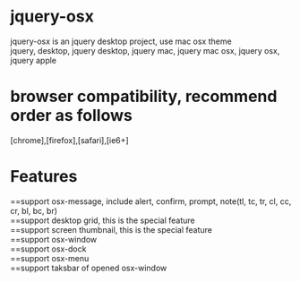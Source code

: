 # jquery-osx
jquery-osx is an jquery desktop project, use mac osx theme  
jquery, desktop, jquery desktop, jquery mac, jquery mac osx, jquery osx, jquery apple  

# browser compatibility, recommend order as follows  
[chrome],[firefox],[safari],[ie6+]  

# Features  
==support osx-message, include alert, confirm, prompt, note(tl, tc, tr, cl, cc, cr, bl, bc, br)  
==support desktop grid, this is the special feature  
==support screen thumbnail, this is the special feature  
==support osx-window  
==support osx-dock  
==support osx-menu  
==support taksbar of opened osx-window  
